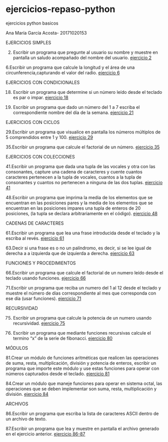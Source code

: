 # ejercicios-repaso-python

ejercicios python basicos

Ana María García Acosta- 20171020153

EJERCICIOS SIMPLES

2. Escribir un programa que pregunte al usuario su nombre y muestre en pantalla un saludo acompañado del nombre del usuario. [ejercicio 2](https://github.com/ganamaa/ejercicios-repaso-python/blob/master/ejercicio2.py)

6.Escribir un programa que calcule la longitud y el área de una circunferencia,capturando el valor del radio. [ejercicio 6](https://github.com/ganamaa/ejercicios-repaso-python/blob/master/ejercicioSimple6.py)

EJERCICIOS CON CONDICIONALES

18. Escribir un programa que determine si un número leído desde el teclado es par o impar. [ejercicio 18](https://github.com/ganamaa/ejercicios-repaso-python/blob/master/ejercicio18.py)

21. Escribir un programa que dado un número del 1 a 7 escriba el correspondiente nombre del
día de la semana. [ejercicio 21](https://github.com/ganamaa/ejercicios-repaso-python/blob/master/ejercicio21.py)

EJERCICIOS CON CICLOS

29.Escribir un programa que visualice en pantalla los números múltiplos de 5 comprendidos entre 1 y 100. [ejercicio 29](https://github.com/ganamaa/ejercicios-repaso-python/blob/master/ejercicio29.py)

35.Escribir un programa que calcule el factorial de un número. [ejercicio 35](https://github.com/ganamaa/ejercicios-repaso-python/blob/master/ejercicio35.py)

EJERCICIOS CON COLECCIONES

41.Escribir un programa que dada una tupla de las vocales y otra con las consonantes, capture una cadena de caracteres y cuente cuantos caracteres pertenecen a la tupla de vocales, cuantos a la tupla de consonantes y cuantos no pertenecen a ninguna de las dos tuplas. [ejercicio 41](https://github.com/ganamaa/ejercicios-repaso-python/blob/master/ejercicio41.py)

48.Escribir un programa que imprima la media de los elementos que se encuentran en las posiciones pares y la media de los elementos que se encuentran en las posiciones impares una tupla de enteros de 20 posiciones, (la tupla se declara arbitrariamente en el código). [ejercicio 48](https://github.com/ganamaa/ejercicios-repaso-python/blob/master/ejercicio48.py)

CADENAS DE CARACTERES

61.Escribir un programa que lea una frase introducida desde el teclado y la escriba al revés. [ejercicio 61](https://github.com/ganamaa/ejercicios-repaso-python/blob/master/ejercicio61.py)

63.Decir si una frase es o no un palíndromo, es decir, si se lee igual de derecha a a izquierda que de izquierda a derecha. [ejercicio 63](https://github.com/ganamaa/ejercicios-repaso-python/blob/master/ejercicio63.py)

FUNCIONES Y PROCEDIMIENTOS

66.Escribir un programa que calcule el factorial de un numero leído desde el teclado usando funciones. [ejercicio 66](https://github.com/ganamaa/ejercicios-repaso-python/blob/master/ejercicio66.py)

71.Escribir un programa que reciba un numero del 1 al 12 desde el teclado y muestre el número de días correspondiente al mes que corresponda con ese día (usar funciones). [ejercicio 71](https://github.com/ganamaa/ejercicios-repaso-python/blob/master/ejercicio71.py)

RECURSIVIDAD

75. Escribir un programa que calcule la potencia de un numero usando recursividad. [ejercicio 75](https://github.com/ganamaa/ejercicios-repaso-python/blob/master/ejercicio75.py)

80. Escribir un programa que mediante funciones recursivas calcule el termino “x” de la serie de
fibonacci. [ejercicio 80](https://github.com/ganamaa/ejercicios-repaso-python/blob/master/ejercicio80.py)

MÓDULOS

81.Crear un módulo de funciones aritméticas que realicen las operaciones de suma, resta, multiplicación, división y potencia de enteros, escribir un programa que importe este módulo y use estas funciones para operar con números capturados desde el teclado. [ejercicio 81](https://github.com/ganamaa/ejercicios-repaso-python/blob/master/modulos/ejercicio81.py)

84.Crear un módulo que maneje funciones para operar en sistema octal, las operaciones que se deben implementar son suma, resta, multiplicación y división. [ejercicio 84](https://github.com/ganamaa/ejercicios-repaso-python/blob/master/modulos/ejercicio84.py)

ARCHIVOS

86.Escribir un programa que escriba la lista de caracteres ASCII dentro de un archivo de texto. 

87.Escribir un programa que lea y muestre en pantalla el archivo generado en el ejercicio anterior. [ejercicio 86-87](https://github.com/ganamaa/ejercicios-repaso-python/blob/master/ejercicio86_87.py)

